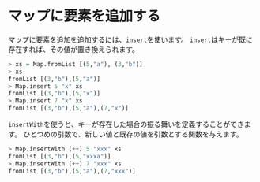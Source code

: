 マップに要素を追加する
======================

マップに要素を追加を追加するには、`insert`を使います。
`insert`はキーが既に存在すれば、その値が置き換えられます。

```haskell
> xs = Map.fromList [(5,"a"), (3,"b")]
> xs
fromList [(3,"b"),(5,"a")]
> Map.insert 5 "x" xs
fromList [(3,"b"),(5,"x")]
> Map.insert 7 "x" xs
fromList [(3,"b"),(5,"a"),(7,"x")]
```

`insertWith`を使うと、キーが存在した場合の振る舞いを定義することができます。
ひとつめの引数で、新しい値と既存の値を引数とする関数を与えます。

```haskell
> Map.insertWith (++) 5 "xxx" xs
fromList [(3,"b"),(5,"xxxa")]
> Map.insertWith (++) 7 "xxx" xs
fromList [(3,"b"),(5,"a"),(7,"xxx")]
```
